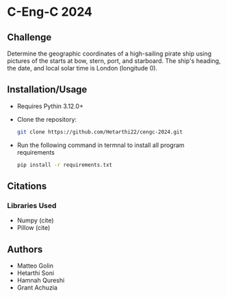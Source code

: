 # C-Eng-C 2024

## Challenge

Determine the geographic coordinates of a high-sailing pirate ship using pictures of the starts at bow, stern, port, and starboard. The ship's heading, the date, and local solar time is London (longitude 0).

## Installation/Usage

- Requires Pythin 3.12.0+
- Clone the repository:

    ```bash
    git clone https://github.com/Hetarthi22/cengc-2024.git
    ```

- Run the following command in termnal to install all program requirements

    ```bash
    pip install -r requirements.txt
    ```

## Citations

### Libraries Used

- Numpy (cite)
- Pillow (cite)

## Authors

- Matteo Golin
- Hetarthi Soni
- Hamnah Qureshi
- Grant Achuzia
